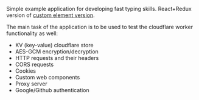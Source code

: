 Simple example application for developing fast typing skills. React+Redux version of [custom element version](https://github.com/Halochkin/Cloudflare).


The main task of the application is to be used to test the cloudflare worker functionality as well:

- KV (key-value) cloudflare store
- AES-GCM encryption/decryption
- HTTP requests and their headers
- CORS requests
- Cookies
- Custom web components
- Proxy server
- Google/Github authentication
